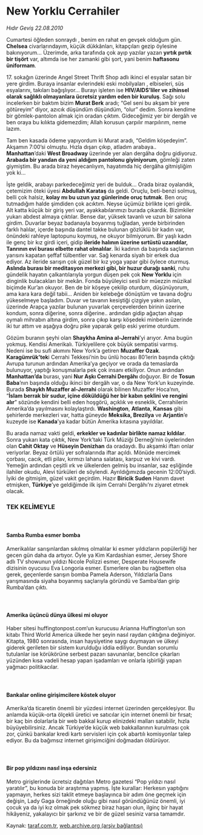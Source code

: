 # New Yorklu Cerrahiler

*Hıdır Geviş 22.08.2010*

<div class="yazi"><p>Cumartesi öğleden sonraydı , benim en rahat en gevşek olduğum gün. <b>Chelsea</b> civarlarındayım, küçük dükkânları, kitapçıları gezip öylesine bakınıyorum... Üzerimde, arka tarafında çok ayıp yazılar yazan <b>yırtık pırtık bir tişört</b> var, altımda ise her zamanki gibi şort, yani benim <b>haftasonu üniformam</b>. </p>
<p>17. sokağın üzerinde Angel Street Thrift Shop adlı ikinci el esyalar satan bir yere girdim. Buraya insanlar evlerindeki eski mobilyaları , elbiseleri, süs esyalarını, takıları bağışlıyor... Burayı işleten ise <b>HIV/AIDS’liler ve zihinsel olarak sağlıklı olmayanlara ücretsiz yardım eden bir kuruluş</b>. Sağı solu incelerken bir baktım bizim <b>Murat Berk</b> aradı; “Gel seni bu akşam bir yere götüreyim” diyor, azıcık düşündüm düşündüm, “olur” dedim. Sonra kendime bir gömlek-pantolon almak için oradan çıktım. Gideceğimiz yer bir dergâh ve ben oraya bu kılıkta gidemezdim; Allah korusun çarpılır marpılırım, neme lazım.</p>
<p>Tam ben kasada ödeme yapıyordum ki Murat aradı, “Geldim köşedeyim”. Akşamın 7:00’si olmuştu. Hızla dışarı çıkıp, atladım arabaya.. <b>Manhattan</b>’daki <b>West Broadway</b> üzerinde yer alan dergâha doğru gidiyoruz. <b>Arabada bir yandan da yeni aldığım pantolonu giyiniyorum</b>, gömleği zaten giymiştim. Bu arada biraz heyecanlıyım, hayatımda hiç dergâha gitmişliğim yok ki... </p>
<p>İşte geldik, arabayı parkedeceğimiz yeri de bulduk... Orada biraz oyalandık, çetemizim öteki üyesi <b>Abdullah Karataş</b> da geldi. Oruçlu, beti-benzi solmuş, belli çok halsiz, <b>kolay mı bu uzun yaz günlerinde oruç tutmak</b>. Ben oruç tutmadığım halde şimdiden çok acıktım. Neyse üçümüz birlikte içeri girdik. Alt katta küçük bir giriş yeri var, ayakkabılarımızı burada çıkardık. Bizimkiler yukarı abdest almaya çıktılar. Bense dar, yüksek tavanlı ve uzun bir salona girdim. Duvarlar beyaz badanayla boyanmış tuğladan, yerde birbirinden farklı halılar, içerde başında dantel takke bulunan gözlüklü bir kadın var, önündeki rahleye laptopunu koymuş, ne okuyor bilmiyorum. Bir yaşlı kadın ile genç bir kız girdi içeri, gidip <b>ileride halının üzerine sırtüstü uzandılar,</b> <b>Tanrının evi burası elbette rahat olmalılar</b>. İki kadının da başında saçlarının yarısını kapatan şeffaf tülbentler var. Sağ kenarda siyah bir erkek dua ediyor. Az ileride sarışın çok güzel bir kız yoga yapar gibi öylece oturmuş. <b>Aslında burası bir meditasyon merkezi gibi, bir huzur durağı sanki</b>, ruhu gündelik hayatın çalkantılarıyla yorgun düşen pek çok <b>New Yorklu</b> için dinginlik bulacakları bir mekân. Fonda büyüleyici sesli bir müezzin müzikal biçimde Kur’an okuyor. Ben de bir köşeye çekilip oturdum, düşünüyorum, ama kara kara değil tabii... Aniden bir kelebeğe dönüştüm ve tavana doğru yükeselmeye başladım. Duvar ve tavanın kesiştiği çizgiye yakın asılan, üzerinde Arapça yazılar bulunan yuvarlak çerçevelerden birinin üzerine kondum, sonra diğerine, sonra diğerine.. ardından gidip ağaçtan ahşap oymalı mihrabın altına girdim, sonra çıkıp karşı köşedeki minberin üzerinde iki tur attım ve aşağıya doğru pike yaparak gelip eski yerime oturdum.</p>
<p>Gözüm buranın şeyhi olan <b>Shaykha Amina al-Jerrahi</b>’yi arıyor. Ama bugün yokmuş. Kendisi Amerikalı. Türkiyelilere çok büyük sempatisi varmış. Nedeni ise bu sufi akımını New York’a getiren <b>Muzaffer Ozak</b>. <b>Karagümrük’tek</b>i Cerrahi Tekkesi’nin bu ünlü hocası 80’lerin başında çıktığı Avrupa turunun ardından Amerika’ya geçiyor ve orada da temaslarda bulunuyor, yaptığı konuşmalarla pek çok insanı etkiliyor. Onun ardından <b>Manhattan’da</b> burası, yani <b>Nur Aşkı Cerrahi Dergâhı</b> doğuyor. Bir de <b>Tosun Baba</b>’nın başında olduğu ikinci bir dergâh var, o da New York’un kuzeyinde. Burada <b>Shaykh Muzaffer al-Jerrahi</b> olarak bilinen Muzaffer Hoca’nın, “<b>İslam berrak bir sudur, içine döküldüğü her bir kabın şeklini ve rengini alır</b>” sözünde kendini belli eden hoşgörü, açıklık ve esneklik, Cerrahilerin Amerika’da yayılmasını kolaylaştırdı. <b>Washington</b>, <b>Atlanta</b>, <b>Kansas</b> gibi şehirlerde merkezleri var, hatta güneyde <b>Meksika, Brezilya</b> ve <b>Arjantin</b>’e kuzeyde ise <b>Kanada</b>’ya kadar bütün Amerika kıtasına yayıldılar.</p>
<p>Bu arada namaz vakti geldi, <b>erkekler ve kadınlar birlikte namaz kıldılar</b>. Sonra yukarı kata çıktık, New York’taki Türk Müziği Derneği’nin üyelerinden olan <b>Cahit Oktay</b> ve <b>Hüseyin Denizhan</b> da oradaydı. Bu akşamki iftarı onlar veriyorlar. Beyaz örtülü yer sofralarında iftar açıldı. Mönüde mercimek çorbası, cacık, etli pilav, kırmızı lahana salatası, karpuz ve kivi vardı. Yemeğin ardından çeşitli ırk ve ülkelerden gelmiş bu insanlar, saz eşliğinde ilahiler okudu, Alevi türküleri de söylendi. Ayrıldığımızda gecenin 12:00’siydi. İyiki de gitmişim, güzel vakit geçirdim. Hazır <b>Biricik Suden</b> Hanım davet etmişken, <b>Türkiye</b>’ye geldiğimde ilk işim Cerrahi Dergâhı’nı ziyaret etmek olacak.</p>
<h3>TEK KELİMEYLE</h3>
<h4> </h4>
<h4>Samba Rumba esmer bomba</h4>
<p>Amerikalılar sarışınlardan sıkılmış olmalılar ki esmer yıldızların popülerliği her gecen gün daha da artıyor. Öyle ya Kim Kardashian esmer, Jersey Shore adlı TV showunun yıldızı Nıcole Polizzi esmer, Desperate Housewife dizisinin oyucusu Eva Longoria esmer. Esmerlere olan bu rağbetten olsa gerek, geçenlerde sarışın bomba Pamela Aderson, Yıldızlarla Dans yarışmasında siyaha boyanmış saçlarıyla göründü ve Samba’dan girip Rumba’dan çıktı.</p>
<h4> </h4>
<h4>Amerika üçüncü dünya ülkesi mi oluyor</h4>
<p>Haber sitesi huffingtonpost.com‘un kurucusu Arianna Huffington’un son kitabı Third World America ülkede her şeyin nasıl raydan çıktığına değiniyor. Kitapta, 1980 sonrasnda, insan haysiyetine saygı duymayan ve ülkeyi giderek gerileten bir sistem kurulduğu iddia ediliyor. Bundan sorumlu tutulanlar ise körükörüne serbest pazarı savunanlar, bencilce çıkarları yüzünden kısa vadeli hesap yapan işadamları ve onlarla işbirliği yapan yağmacı politikacılar.</p>
<h4> </h4>
<h4>Bankalar online girişimcilere köstek oluyor</h4>
<p>Amerika’da ticaretin önemli bir yüzdesi internet üzerinden gerçekleşiyor. Bu anlamda küçük-orta ölçekli üretici ve satıcılar için internet önemli bir fırsat; bir kaç bin dolarlarla bir web bakkal kurup elinizdeki malları satabilir, hızla büyüyebilirsiniz. Ancak Türkiye’de küçük web bakkallarının kurulması çok zor, çünkü bankalar kredi kartı servisleri için çok abartılı komisyonlar talep ediyor. Bu da bağımsız internet girişimciğini doğmadan öldürüyor.</p>
<h4> </h4>
<h4>Bir pop yıldızını nasıl inşa edersiniz</h4>
<p>Metro girişlerinde ücretsiz dağıtılan Metro gazetesi “Pop yıldızı nasıl yaratılır”, bu konuda bir araştırma yapmış. İşte kurallar: Herkesın yaptığını yapmayın, herkes sizi taklit etmeye başlayınca bir adım öne geçmek için değişin, Lady Gaga örneğinde oluğu gibi nasıl göründüğünüz önemli, iyi çocuk ya da iyi kız olmak pek sökmez biraz haşarı olun, ilginç bir hayat hikâyeniz, yakalayıcı bir şarkınız ve bir de güzel sesiniz varsa tamamdır.</p></div>

Kaynak: [taraf.com.tr](http://www.taraf.com.tr:80/hidir-gevis/makale-new-yorklu-cerrahiler.htm), [web.archive.org (arşiv bağlantısı)](http://web.archive.org/web/20100823202553/http://www.taraf.com.tr:80/hidir-gevis/makale-new-yorklu-cerrahiler.htm)
